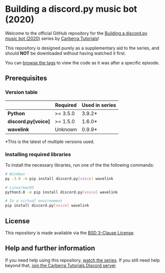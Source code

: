 # Building a discord.py music bot (2020)

Welcome to the official GitHub repository for the [Building a discord.py music bot (2020)](https://www.youtube.com/playlist?list=PLYeOw6sTSy6ZIfraPiUsJWuxjqoL47U3u) series by [Carberra Tutorials](https://youtube.carberra.xyz)!

This repository is designed purely as a supplementary aid to the series, and should **NOT** be downloaded without having watched it first.

You can [browse the tags](https://github.com/Carberra/discord.py-music-tutorial/releases) to view the code as it was after a specific episode.

## Prerequisites

### Version table

|                       | Required | Used in series |
| --------------------- | -------- | -------------- |
| **Python**            | >= 3.5.0 | 3.9.2*         |
| **discord.py[voice]** | >= 1.5.0 | 1.6.0*         |
| **wavelink**          | Unknown  | 0.9.9*         |

*This is the latest of multiple versions used.

### Installing required libraries

To install the necessary libraries, run one of the the following commands:

```bash
# Windows
py -3.8 -m pip install discord.py[voice] wavelink

# Linux/macOS
python3.8 -m pip install discord.py[voice] wavelink

# In a virtual environment
pip install discord.py[voice] wavelink
```

## License

This repository is made available via the [BSD 3-Clause License](https://github.com/Carberra/discord.py-music-tutorial/blob/master/LICENSE).

## Help and further information

If you need help using this repository, [watch the series](https://www.youtube.com/playlist?list=PLYeOw6sTSy6ZIfraPiUsJWuxjqoL47U3u). If you still need help beyond that, [join the Carberra Tutorials Discord server](https://discord.carberra.xyz).
